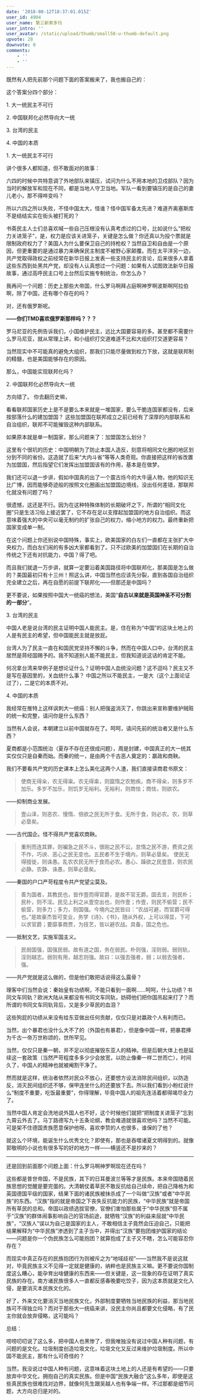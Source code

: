 ```yaml
---
date: '2018-08-12T18:37:01.015Z'
user_id: 4904
user_name: 第三新索多玛
user_intro: ''
user_avatar: /static/upload/thumb/small50-u-thumb-default.png
upvote: 28
downvote: 0
comments:
    - ''
    - ''
---
```


既然有人把先前那个问题下面的答案搬来了，我也搬自己的：  

这个答案分四个部分：

1\. 大一统民主不可行

2\. 中国联邦化必然导向大一统

3\. 台湾的民主

4\. 中国的本质

1\. 大一统民主不可行

讲个很多人都知道，但不敢面对的故事：

六四的时候中共特意调了外地部队来镇压，试问为什么不用本地的卫戍部队？因为当时的解放军和现在不同，都是当地人守卫当地。军队一看到要镇压的是自己的妻儿老小，那不得哗变吗？

所以六四之所以失败，不怪中国太大，怪谁？怪中国军备太先进？难道齐奥塞斯库不是结结实实在街头被打死的？

书斋民主人士们总喜欢喊一些自己压根没有认真考虑过的口号，比如说什么“把权力关进笼子”，是，权力是应该关进笼子，关键是怎么做？你还真以为投个票就是限制政府权力了？美国人为什么要保卫自己的持枪权？当然自卫和自由是一个原因，但更重要的是通过暴力来确保民主制度不被野心家颠覆。而在太平洋另一边，共产党取得政权之前经常在新华日报上发表一些支持民主的言论，后来很多人拿着这些东西到处黑共产党，却没有人认真想过一个问题：如果有人试图效法新华日报故事，通过高呼民主口号上台然后实施专制统治，你怎么办？

我再问一个问题：历史上那些大帝国，什么罗马啊拜占庭啊神罗啊波斯啊阿拉伯啊，除了中国，还有哪个存在的吗？

对，还有俄罗斯呢。

**——你们TMD喜欢俄罗斯那样吗？？？**

罗马尼亚的先例告诉我们，小国维护民主，远比大国要容易的多。甚至都不需要什么罗马尼亚，就从常理上讲，和小组织打交道难道不比和大组织打交道更容易？

当然现实中不可能真的避免大组织，那我们只能尽量做到权力下放，这就是联邦制的精髓，也是美国能够存在的原因。

那么，中国能实现联邦化吗？

  

2\. 中国联邦化必然导向大一统

方向错了。 你去翻历史嘛，

看看联邦国家历史上是不是要么本来就是一堆国家，要么干脆连国家都没有，后来按部落什么的建加盟国？ 这些加盟国在联邦成立之前已经有了深厚的内部联系和自治组织，联邦不可能摧毁这种内部联系。

如果原本就是单一制国家，那么问题来了：加盟国怎么划分？

这里有个很坑的历史：中国明朝为了防止本国人造反，刻意将相同文化圈的地区划分到不同的省份。这造就了后来“大内斗省”等等人类奇观。你直接把这样的省改置为加盟国，然后指望它们发挥出加盟国该有的作用，基本是在做梦。

我们还可以退一步讲，假如中国真的出了一个震古烁今的大牛逼人物，他的知识无比广博，因而能够奇迹般的按照文化圈画出加盟国边境线，没出任何差错，那联邦化就没有问题了吗？

很遗憾，这还是不行。因为在这种特殊体制的长期破坏之下，所谓的“相同文化圈”只是生活习俗上接近罢了，它不存在足以支撑起加盟国的地方自治组织。而这意味着强大的中央可以毫无制约的扩张自己的权力，缩小地方的权力。最终重新把国家变成单一制。

在这个问题上你还别说中国特殊，事实上，欧美国家的白左们一直都在主张扩大中央权力，而白左们闹的有多凶大家都看到了。只不过欧美的加盟国们在长期的自治传统之下还有对抗能力，中国？得了吧。

而且我们就退一万步讲，就算一定要沿着美国路径将中国联邦化，那美国是怎么做的？美国最初只有十三州！照这么讲，中国当然也应该先分裂，直到各国自治组织完全建立之后，再在自愿的前提下联邦化——但那还是中国吗？

更不要说，如果按照中国大一统癌的想法，美国“**自古以来就是英国神圣不可分割的一部分**”。

  

3\. 台湾的民主

中国人老是说台湾的民主证明中国人能民主。是，住在称为“中国”的这块土地上的人是有民主的希望，但中国能民主就是放屁。

台湾人为了民主一直在和国民党坚持不懈的斗争，然而在中国人口中，台湾的民主居然是蒋经国赐予的。我不知道别人能不能民主，但我知道说这话的肯定不能。

何况拿台湾来举例子是想论证什么？证明中国人血统没问题？这不逗吗？民主又不是写在基因里的，关血统什么事？ 中国之所以不能民主，一是大（这个上面论证过了），二是它的本质不对。

4\. 中国的本质

我经常在推特上这样讽刺大一统癌：别人把强盗消灭了，你跳出来宣称要维护贼赃的统一和完整，请问你是什么东西？

当然有人会说，本朝建立以前中国就存在了。呵呵，请问先前的统治者又是什么东西？

夏商都是小范围统治（夏存不存在还很成问题），周是封建，中国真正的大一统其实仅仅只是自秦而始。而秦的统一，是由两个千古恶人奠定的：嬴政和商鞅。

我们不要看共产党的历史课本上怎么美化这两个人渣，我们直接读商君书原文：

> 使商无得籴，农无得粜。农无得粜，则窳惰之农勉疾。商不得籴，则多岁不加乐。多岁不加乐，则饥岁无裕利。无裕利，则商怯；商怯，则欲农。

——抑制商业发展。

> 壹山泽，则恶农、慢惰、倍欲之民无所于食。无所于食，则必农。农，则草必垦矣。

——古代国企。怪不得共产党喜欢商鞅。

> 重刑而连其罪，则褊急之民不斗，很刚之民不讼，怠惰之民不游，费资之民不作，巧谀、恶心之民无变也。五民者不生于境内，则草必垦矣。 使民无得擅徙，则诛愚。乱农农民无所于食而必农。愚心、躁欲之民壹意，则农民必静。农静、诛愚，则草必垦矣。

——秦国的户口严苛程度令共产党望尘莫及。

> 善为国者，其教民也，皆作壹而得官爵，是故不官无爵。国去言，则民朴；民朴，则不淫。民见上利之从壹空出也，则作壹；作壹，则民不偷营；民不偷营，则多力；多力，则国强。今境内之民皆曰：“农战可避，而官爵可得也。”是故豪杰皆可变业，务学《诗》、《书》，随从外权，上可以得显，下可以求官爵；要靡事商贾，为技艺，皆以避农战。具备，国之危也。

——抵制文艺，实施军国主义。

> 民弱国强，国强民弱。故有道之国，务在弱民。朴则强，淫则弱。弱则轨，淫则越志。弱则有用，越志则强。故曰：以强去强者，弱；以弱去强者，强。

——共产党就是这么做的，但是他们敢把话说得这么露骨？

理客中们当然会说：秦始皇有功绩啊，不能只看到一面啊……呵呵，什么功绩？书同文车同轨？欧洲大陆从来都没有书同文车同轨，妨碍他们把你国吊起来打了？而所谓的书同文车同轨背后，又是多少草民的血泪？

这些狗屁的功绩从来没有给东亚做出任何贡献，仅仅只是对嬴政个人有利而已。

当然，出个暴君也没什么大不了的（外国也有暴君），但是像中国一样，把暴君捧为千古一帝万世称颂的，世所罕见。

当然，仅仅只是秦一朝，并不足以彻底摧毁东亚人的精神。但是后朝大体上也是延续这一套政策（当然严苛程度多多少少会放宽，以防止像秦一样二世而亡），时间久了，中国人的精神也就被阉割干净了。

然而就是这样，统治者依然对民众不放心，还要想方设法消除民间组织，以防造反，消灭民间组织还不够，保甲连坐什么的还要放下去。所以我们看到小粉红说什么“制度不重要，吃饭最重要”，你得理解，毕竟中国人的祖先连活着都得竭尽全力了。

当然中国人肯定会洗地说外国人也不好，这个时候他们就把“把制度关进笼子”忘到九霄云外去了。马丁路德写九十五条论纲，教会难道就很喜欢他吗？当然不可能。可是架不住德国贵族愿意保护他呀。喜欢李贽的人也很多，谁保的了他？

就这么个环境，能诞生什么优秀文化？即使有，那也是吞噬诸夏文明得到的。就像郭敬明的小说也有很多写的好的地方一样——横竖还不是抄来的？

---

还是回到前面那个问题上面：什么罗马啊神罗啊现在还在吗？

这些都是普世帝国，不是民族，其下的日耳曼波兰等等才是民族。本来帝国随着民族思想的觉醒是要完蛋的。大清朝仗着草民不敢反抗给自己续命，把自己降格为和英国德国平级的国家，结果下面的诸民族被抹杀成了一个叫做“汉族”或者“中华民族”的东西。“汉族”指的就是帝国之下丧失反抗能力的民族，“中华民族”就是帝国所有草民的总和。帝国以政绩选拔官僚，官僚们害怕那些属于“中华民族”但不属于“汉族”的群体闹事影响自己的官场前途，就牺牲“汉族”的利益来屈就“中华民族”，“汉族人”误以为自己是国家的主人，不敢相信主子竟然会压迫自己，只能把结果解释为“中华民族”渗透到了主子当中，并得出“汉族”要抱团维护国家的结论——问题是你一个伪民族怎么可能抱团？就算抱成了主子又不瞎，怎么可能容忍你存在？

而现实中真正存在的民族抱团行为则被斥之为“地域歧视”——当然我不是说这就对，毕竟民族主义不见得一定就是健康的，纳粹也是民族主义嘛。更不要说你国制度这么糟心，能孕育出啥健康的东西来——但关键是，这一现象的存在证明了真实民族的存在。南方诸民族很多人一直都反感春晚要吃饺子，因为这本质就是文化入侵，是要消灭本民族文化的。

好了，外来文化要消灭当地民族文化，外部制度要牺牲当地民族的利益，那当地民族可不得独立吗？而对于那些大一统癌来讲，没民主你尚且都要文化侵略，有了民主你就会放弃侵略，这可能吗？

  

总结：

唠唠叨叨说了这么多，把中国人也黑惨了，但我唯独没有说过中国人种有问题，有问题的是文化。垃圾制度创造垃圾文化，垃圾文化又反过来维护垃圾制度。所以中国不能民主，那有什么可奇怪的？

当然，我没说过中国人种有问题，这意味着这块土地上的人还是有希望的——只要放弃中华文化，拥抱自己的真实民族。但是中国“民族大融合”这么多年，即使是这些真民族也很难找对边界，就像何先生跟吴越人也有争端一样。不过那都是细节问题，大方向总归是对的。
